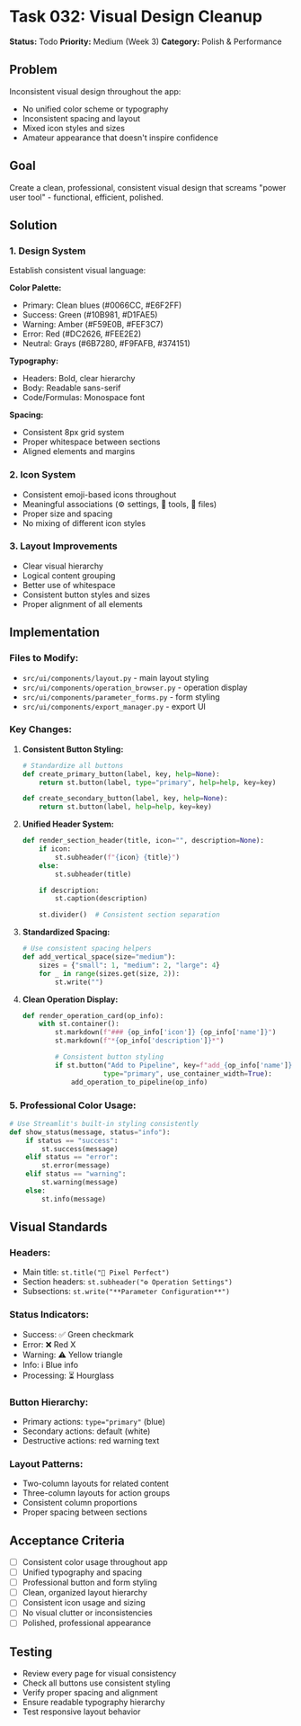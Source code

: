 # Task 032: Visual Design Cleanup

**Status:** Todo
**Priority:** Medium (Week 3)
**Category:** Polish & Performance

## Problem

Inconsistent visual design throughout the app:
- No unified color scheme or typography
- Inconsistent spacing and layout
- Mixed icon styles and sizes
- Amateur appearance that doesn't inspire confidence

## Goal

Create a clean, professional, consistent visual design that screams "power user tool" - functional, efficient, polished.

## Solution

### 1. Design System
Establish consistent visual language:

**Color Palette:**
- Primary: Clean blues (#0066CC, #E6F2FF)
- Success: Green (#10B981, #D1FAE5)
- Warning: Amber (#F59E0B, #FEF3C7)
- Error: Red (#DC2626, #FEE2E2)
- Neutral: Grays (#6B7280, #F9FAFB, #374151)

**Typography:**
- Headers: Bold, clear hierarchy
- Body: Readable sans-serif
- Code/Formulas: Monospace font

**Spacing:**
- Consistent 8px grid system
- Proper whitespace between sections
- Aligned elements and margins

### 2. Icon System
- Consistent emoji-based icons throughout
- Meaningful associations (⚙️ settings, 🔧 tools, 📁 files)
- Proper size and spacing
- No mixing of different icon styles

### 3. Layout Improvements
- Clear visual hierarchy
- Logical content grouping
- Better use of whitespace
- Consistent button styles and sizes
- Proper alignment of all elements

## Implementation

### Files to Modify:
- `src/ui/components/layout.py` - main layout styling
- `src/ui/components/operation_browser.py` - operation display
- `src/ui/components/parameter_forms.py` - form styling
- `src/ui/components/export_manager.py` - export UI

### Key Changes:

1. **Consistent Button Styling:**
   ```python
   # Standardize all buttons
   def create_primary_button(label, key, help=None):
       return st.button(label, type="primary", help=help, key=key)

   def create_secondary_button(label, key, help=None):
       return st.button(label, help=help, key=key)
   ```

2. **Unified Header System:**
   ```python
   def render_section_header(title, icon="", description=None):
       if icon:
           st.subheader(f"{icon} {title}")
       else:
           st.subheader(title)

       if description:
           st.caption(description)

       st.divider()  # Consistent section separation
   ```

3. **Standardized Spacing:**
   ```python
   # Use consistent spacing helpers
   def add_vertical_space(size="medium"):
       sizes = {"small": 1, "medium": 2, "large": 4}
       for _ in range(sizes.get(size, 2)):
           st.write("")
   ```

4. **Clean Operation Display:**
   ```python
   def render_operation_card(op_info):
       with st.container():
           st.markdown(f"### {op_info['icon']} {op_info['name']}")
           st.markdown(f"*{op_info['description']}*")

           # Consistent button styling
           if st.button("Add to Pipeline", key=f"add_{op_info['name']}",
                       type="primary", use_container_width=True):
               add_operation_to_pipeline(op_info)
   ```

### 5. Professional Color Usage:
```python
# Use Streamlit's built-in styling consistently
def show_status(message, status="info"):
    if status == "success":
        st.success(message)
    elif status == "error":
        st.error(message)
    elif status == "warning":
        st.warning(message)
    else:
        st.info(message)
```

## Visual Standards

### Headers:
- Main title: `st.title("🎨 Pixel Perfect")`
- Section headers: `st.subheader("⚙️ Operation Settings")`
- Subsections: `st.write("**Parameter Configuration**")`

### Status Indicators:
- Success: ✅ Green checkmark
- Error: ❌ Red X
- Warning: ⚠️ Yellow triangle
- Info: ℹ️ Blue info
- Processing: ⏳ Hourglass

### Button Hierarchy:
- Primary actions: `type="primary"` (blue)
- Secondary actions: default (white)
- Destructive actions: red warning text

### Layout Patterns:
- Two-column layouts for related content
- Three-column layouts for action groups
- Consistent column proportions
- Proper spacing between sections

## Acceptance Criteria

- [ ] Consistent color usage throughout app
- [ ] Unified typography and spacing
- [ ] Professional button and form styling
- [ ] Clean, organized layout hierarchy
- [ ] Consistent icon usage and sizing
- [ ] No visual clutter or inconsistencies
- [ ] Polished, professional appearance

## Testing

- Review every page for visual consistency
- Check all buttons use consistent styling
- Verify proper spacing and alignment
- Ensure readable typography hierarchy
- Test responsive layout behavior
